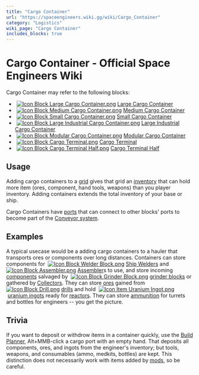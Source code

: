 ```yaml
---
title: "Cargo Container"
url: "https://spaceengineers.wiki.gg/wiki/Cargo_Container"
category: "Logistics"
wiki_page: "Cargo Container"
includes_blocks: true
---
```


# Cargo Container - Official Space Engineers Wiki

Cargo Container may refer to the following blocks:

*    [![Icon Block Large Cargo Container.png](https://spaceengineers.wiki.gg/images/thumb/Icon_Block_Large_Cargo_Container.png/21px-Icon_Block_Large_Cargo_Container.png?b155ac)](https://spaceengineers.wiki.gg/wiki/Large_Cargo_Container "Large Cargo Container") [Large Cargo Container](https://spaceengineers.wiki.gg/wiki/Large_Cargo_Container "Large Cargo Container")
*    [![Icon Block Medium Cargo Container.png](https://spaceengineers.wiki.gg/images/thumb/Icon_Block_Medium_Cargo_Container.png/21px-Icon_Block_Medium_Cargo_Container.png?5e0039)](https://spaceengineers.wiki.gg/wiki/Medium_Cargo_Container "Medium Cargo Container") [Medium Cargo Container](https://spaceengineers.wiki.gg/wiki/Medium_Cargo_Container "Medium Cargo Container")
*    [![Icon Block Small Cargo Container.png](https://spaceengineers.wiki.gg/images/thumb/Icon_Block_Small_Cargo_Container.png/21px-Icon_Block_Small_Cargo_Container.png?4af936)](https://spaceengineers.wiki.gg/wiki/Small_Cargo_Container "Small Cargo Container") [Small Cargo Container](https://spaceengineers.wiki.gg/wiki/Small_Cargo_Container "Small Cargo Container")
*    [![Icon Block Large Industrial Cargo Container.png](https://spaceengineers.wiki.gg/images/thumb/Icon_Block_Large_Industrial_Cargo_Container.png/21px-Icon_Block_Large_Industrial_Cargo_Container.png?a20ff9)](https://spaceengineers.wiki.gg/wiki/Large_Industrial_Cargo_Container "Large Industrial Cargo Container") [Large Industrial Cargo Container](https://spaceengineers.wiki.gg/wiki/Large_Industrial_Cargo_Container "Large Industrial Cargo Container")
*    [![Icon Block Modular Cargo Container.png](https://spaceengineers.wiki.gg/images/thumb/Icon_Block_Modular_Cargo_Container.png/21px-Icon_Block_Modular_Cargo_Container.png?6e8fd5)](https://spaceengineers.wiki.gg/wiki/Modular_Cargo_Container "Modular Cargo Container") [Modular Cargo Container](https://spaceengineers.wiki.gg/wiki/Modular_Cargo_Container "Modular Cargo Container")
*    [![Icon Block Cargo Terminal.png](https://spaceengineers.wiki.gg/images/thumb/Icon_Block_Cargo_Terminal.png/21px-Icon_Block_Cargo_Terminal.png?4e5e72)](https://spaceengineers.wiki.gg/wiki/Cargo_Terminal "Cargo Terminal") [Cargo Terminal](https://spaceengineers.wiki.gg/wiki/Cargo_Terminal "Cargo Terminal")
*    [![Icon Block Cargo Terminal Half.png](https://spaceengineers.wiki.gg/images/thumb/Icon_Block_Cargo_Terminal_Half.png/21px-Icon_Block_Cargo_Terminal_Half.png?ffff91)](https://spaceengineers.wiki.gg/wiki/Cargo_Terminal_Half "Cargo Terminal Half") [Cargo Terminal Half](https://spaceengineers.wiki.gg/wiki/Cargo_Terminal_Half "Cargo Terminal Half")

## Usage

Adding cargo containers to a [grid](https://spaceengineers.wiki.gg/wiki/Grid "Grid") gives that grid an [inventory](https://spaceengineers.wiki.gg/wiki/Inventory "Inventory") that can hold more item (ores, component, hand tools, weapons) than you player inventory. Adding containers extends the total inventory of your base or ship.

Cargo Containers have [ports](https://spaceengineers.wiki.gg/wiki/Port "Port") that can connect to other blocks' ports to become part of the [Conveyor system](https://spaceengineers.wiki.gg/wiki/Conveyor_system "Conveyor system").

## Examples

A typical usecase would be a adding cargo containers to a hauler that transports ores or components over long distances. Containers can store components for  [![Icon Block Welder Block.png](https://spaceengineers.wiki.gg/images/thumb/Icon_Block_Welder_Block.png/21px-Icon_Block_Welder_Block.png?2e0da4)](https://spaceengineers.wiki.gg/wiki/Welder_Block "Welder Block") [Ship Welders](https://spaceengineers.wiki.gg/wiki/Welder_Block "Welder Block") and  [![Icon Block Assembler.png](https://spaceengineers.wiki.gg/images/thumb/Icon_Block_Assembler.png/21px-Icon_Block_Assembler.png?ceefab)](https://spaceengineers.wiki.gg/wiki/Assembler "Assembler") [Assembler](https://spaceengineers.wiki.gg/wiki/Assembler "Assembler")s to use, and store incoming [components](https://spaceengineers.wiki.gg/wiki/Material "Material") salvaged by  [![Icon Block Grinder Block.png](https://spaceengineers.wiki.gg/images/thumb/Icon_Block_Grinder_Block.png/21px-Icon_Block_Grinder_Block.png?88a55d)](https://spaceengineers.wiki.gg/wiki/Grinder_Block "Grinder Block") [grinder blocks](https://spaceengineers.wiki.gg/wiki/Grinder_Block "Grinder Block") or gathered by [Collectors](https://spaceengineers.wiki.gg/wiki/Collector "Collector"). They can store [ores](https://spaceengineers.wiki.gg/wiki/Ores "Ores") gained from  [![Icon Block Drill.png](https://spaceengineers.wiki.gg/images/thumb/Icon_Block_Drill.png/21px-Icon_Block_Drill.png?a1b524)](https://spaceengineers.wiki.gg/wiki/Drill "Drill") [drills](https://spaceengineers.wiki.gg/wiki/Drill "Drill") and hold  [![Icon Item Uranium Ingot.png](https://spaceengineers.wiki.gg/images/thumb/Icon_Item_Uranium_Ingot.png/21px-Icon_Item_Uranium_Ingot.png?750d14)](https://spaceengineers.wiki.gg/wiki/Uranium_Ingot "Uranium Ingot") [uranium ingots](https://spaceengineers.wiki.gg/wiki/Uranium_Ingot "Uranium Ingot") ready for [reactors](https://spaceengineers.wiki.gg/wiki/Reactor "Reactor"). They can store [ammunition](https://spaceengineers.wiki.gg/wiki/Ammunition "Ammunition") for turrets and bottles for engineers -- you get the picture.

## Trivia

If you want to deposit or withdrow items in a container quickly, use the [Build Planner](https://spaceengineers.wiki.gg/wiki/Build_Planner "Build Planner"), Alt+MMB-click a cargo port with an empty hand. That deposits all components, ores, and ingots from the engineer's inventory; but tools, weapons, and consumables (ammo, medkits, bottles) are kept. This distinction does not necessarily work with items added by [mods](https://spaceengineers.wiki.gg/wiki/Mods "Mods"), so be careful.